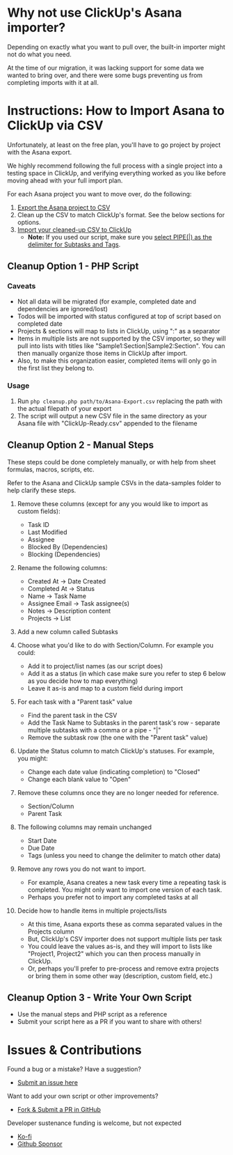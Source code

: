 # Why not use ClickUp's Asana importer?

Depending on exactly what you want to pull over, the built-in importer might not do what you need.

At the time of our migration, it was lacking support for some data we wanted to bring over, and there were some bugs preventing us from completing imports with it at all.

# Instructions: How to Import Asana to ClickUp via CSV

Unfortunately, at least on the free plan, you'll have to go project by project with the Asana export.

We highly recommend following the full process with a single project into a testing space in ClickUp, and verifying everything worked as you like before moving ahead with your full import plan.

For each Asana project you want to move over, do the following:

1. [Export the Asana project to CSV](https://help.asana.com/hc/en-us/articles/14139896860955-Privacy-and-security#gl-export)
2. Clean up the CSV to match ClickUp's format. See the below sections for options.
3. [Import your cleaned-up CSV to ClickUp](https://help.clickup.com/hc/en-us/articles/6310834724247-Import-a-data-file-into-ClickUp)
    - **Note:** If you used our script, make sure you [select PIPE(|) as the delimiter for Subtasks and Tags](https://cmp.onl/tnHn).

## Cleanup Option 1 - PHP Script

### Caveats

-   Not all data will be migrated (for example, completed date and dependencies are ignored/lost)
-   Todos will be imported with status configured at top of script based on completed date
-   Projects & sections will map to lists in ClickUp, using ":" as a separator
-   Items in multiple lists are not supported by the CSV importer, so they will pull into lists with titles like "Sample1:Section|Sample2:Section". You can then manually organize those items in ClickUp after import.
-   Also, to make this organization easier, completed items will only go in the first list they belong to.

### Usage

1. Run `php cleanup.php path/to/Asana-Export.csv` replacing the path with the actual filepath of your export
2. The script will output a new CSV file in the same directory as your Asana file with "ClickUp-Ready.csv" appended to the filename

## Cleanup Option 2 - Manual Steps

These steps could be done completely manually, or with help from sheet formulas, macros, scripts, etc.

Refer to the Asana and ClickUp sample CSVs in the data-samples folder to help clarify these steps.

1.  Remove these columns (except for any you would like to import as custom fields):

    -   Task ID
    -   Last Modified
    -   Assignee
    -   Blocked By (Dependencies)
    -   Blocking (Dependencies)

2.  Rename the following columns:

    -   Created At -> Date Created
    -   Completed At -> Status
    -   Name -> Task Name
    -   Assignee Email -> Task assignee(s)
    -   Notes -> Description content
    -   Projects -> List

3.  Add a new column called Subtasks

4.  Choose what you'd like to do with Section/Column. For example you could:

    -   Add it to project/list names (as our script does)
    -   Add it as a status (in which case make sure you refer to step 6 below as you decide how to map everything)
    -   Leave it as-is and map to a custom field during import

5.  For each task with a "Parent task" value

    -   Find the parent task in the CSV
    -   Add the Task Name to Subtasks in the parent task's row - separate multiple subtasks with a comma or a pipe - "|"
    -   Remove the subtask row (the one with the "Parent task" value)

6.  Update the Status column to match ClickUp's statuses. For example, you might:

    -   Change each date value (indicating completion) to "Closed"
    -   Change each blank value to "Open"

7.  Remove these columns once they are no longer needed for reference.

    -   Section/Column
    -   Parent Task

8.  The following columns may remain unchanged

    -   Start Date
    -   Due Date
    -   Tags (unless you need to change the delimiter to match other data)

9.  Remove any rows you do not want to import.

    -   For example, Asana creates a new task every time a repeating task is completed. You might only want to import one version of each task.
    -   Perhaps you prefer not to import any completed tasks at all

10. Decide how to handle items in multiple projects/lists
    -   At this time, Asana exports these as comma separated values in the Projects column
    -   But, ClickUp's CSV importer does not support multiple lists per task
    -   You could leave the values as-is, and they will import to lists like "Project1, Project2" which you can then process manually in ClickUp.
    -   Or, perhaps you'll prefer to pre-process and remove extra projects or bring them in some other way (description, custom field, etc.)

## Cleanup Option 3 - Write Your Own Script

-   Use the manual steps and PHP script as a reference
-   Submit your script here as a PR if you want to share with others!

# Issues & Contributions

Found a bug or a mistake? Have a suggestion?

-   [Submit an issue here](https://github.com/chrisputnam9/Asana-to-ClickUp/issues)

Want to add your own script or other improvements?

-   [Fork & Submit a PR in GitHub](https://github.com/chrisputnam9/Asana-to-ClickUp)

Developer sustenance funding is welcome, but not expected

-   [Ko-fi](https://ko-fi.com/chrisputnam9)
-   [Github Sponsor](https://github.com/sponsors/chrisputnam9)
